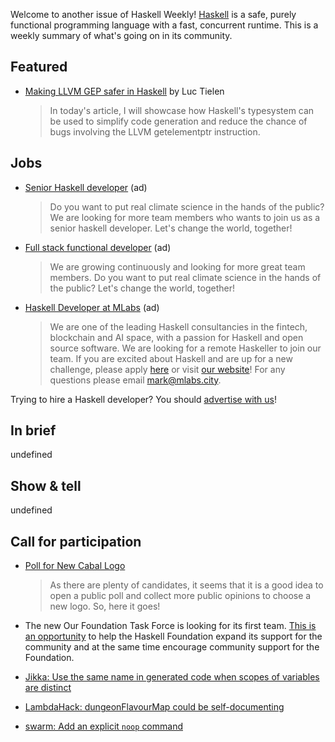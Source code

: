 Welcome to another issue of Haskell Weekly!
[Haskell](https://www.haskell.org) is a safe, purely functional programming language with a fast, concurrent runtime.
This is a weekly summary of what's going on in its community.

## Featured

- [Making LLVM GEP safer in Haskell](https://luctielen.com/posts/making_llvm_gep_safer_in_haskell/) by Luc Tielen
  > In today's article, I will showcase how Haskell's typesystem can be used to simplify code generation and reduce the chance of bugs involving the LLVM getelementptr instruction.

## Jobs

<!-- 2021-08-19 through 2021-10-07 -->
-   [Senior Haskell developer](https://careers.carboncloud.com/jobs/1293869-senior-haskell-developer) (ad)
    > Do you want to put real climate science in the hands of the public? We are looking for more team members who wants to join us as a senior haskell developer. Let's change the world, together!

<!-- 2021-08-19 through 2021-10-07 -->
-   [Full stack functional developer](https://careers.carboncloud.com/jobs/935115-on-site-developer-functional-programming) (ad)
    > We are growing continuously and looking for more great team members. Do you want to put real climate science in the hands of the public? Let's change the world, together!

<!-- Runs from 2021-09-23 to 2021-10-14. -->
- [Haskell Developer at MLabs](https://apply.workable.com/mlabs/j/63DAAA4AEF/) (ad)
  > We are one of the leading Haskell consultancies in the fintech, blockchain and AI space, with a passion for Haskell and open source software. We are looking for a remote Haskeller to join our team. If you are excited about Haskell and are up for a new challenge, please apply [here](https://apply.workable.com/mlabs/j/63DAAA4AEF/) or visit [our website](https://mlabs.city/)! For any questions please email <mark@mlabs.city>.

Trying to hire a Haskell developer?
You should [advertise with us](https://haskellweekly.news/advertising.html)!

## In brief

undefined

## Show & tell

undefined

## Call for participation

- [Poll for New Cabal Logo](https://discourse.haskell.org/t/poll-for-new-cabal-logo/3287?u=taylorfausak)
  > As there are plenty of candidates, it seems that it is a good idea to open a public poll and collect more public opinions to choose a new logo. So, here it goes!

-   The new Our Foundation Task Force is looking for its first team. [This is an opportunity](https://discourse.haskell.org/t/join-the-new-our-foundation-task-force/3333) to help the Haskell Foundation expand its support for the community and at the same time encourage community support for the Foundation. <!-- This news item is valid until October 9, 2021 -->

-   [Jikka: Use the same name in generated code when scopes of variables are distinct](https://github.com/kmyk/Jikka/issues/239)
-   [LambdaHack: dungeonFlavourMap could be self-documenting](https://github.com/LambdaHack/LambdaHack/issues/274)
-   [swarm: Add an explicit `noop` command](https://github.com/byorgey/swarm/issues/101)
